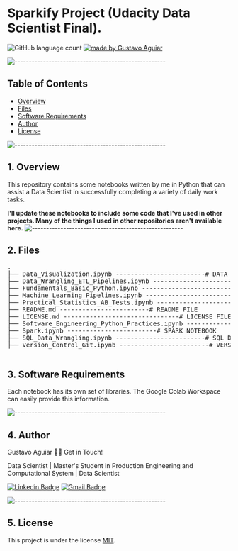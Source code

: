 # Sparkify Project (Udacity Data Scientist Final).

<p align="left">
  <img alt="GitHub language count" src="https://img.shields.io/github/languages/count/DataScientist-GustavoAguiar/Data_Science_Toolkit?color=%2304D361">

  <a href="https://rocketseat.com.br">
    <img alt="made by Gustavo Aguiar" src="https://img.shields.io/badge/made%20by-Gustavo-%237519C1">
  </a>

![-----------------------------------------------------](https://raw.githubusercontent.com/andreasbm/readme/master/assets/lines/rainbow.png)

## Table of Contents

- [Overview](#overview)
- [Files](#files)
- [Software Requirements](#sw)
- [Author](#author)
- [License](#license)

![-----------------------------------------------------](https://raw.githubusercontent.com/andreasbm/readme/master/assets/lines/rainbow.png)

<a id='overview'></a>

## 1. Overview
This repository contains some notebooks written by me in Python that can assist a Data Scientist in successfully completing a variety of daily work tasks.

**I'll update these notebooks to include some code that I've used in other projects. Many of the things I used in other repositories aren't available here.**
![-----------------------------------------------------](https://raw.githubusercontent.com/andreasbm/readme/master/assets/lines/rainbow.png)

<a id='files'></a>

## 2. Files

<pre>
.
├── Data_Visualization.ipynb ------------------------# DATA VISUALIZATION NOTEBOOK
├── Data_Wrangling_ETL_Pipelines.ipynb ------------------------# DATA WRANGLING NOTEBOOK
├── Fundamentals_Basic_Python.ipynb ------------------------# FUNDAMENTALS OF PYTHON NOTEBOOK
├── Machine_Learning_Pipelines.ipynb ------------------------# MACHINE LEARNING PIPELINES NOTEBOOK
├── Practical_Statistics_AB_Tests.ipynb ------------------------# PRACTICAL STATISTICS & A/B TESTS NOTEBOOK
├── README.md ------------------------# README FILE
├── LICENSE.md -------------------------------# LICENSE FILE
├── Software_Engineering_Python_Practices.ipynb ------------------------# SOFTWARE ENGINEERING PYTHON PRACTICES NOTEBOOK
├── Spark.ipynb ------------------------# SPARK NOTEBOOK
├── SQL_Data_Wrangling.ipynb ------------------------# SQL DATA WRANGLING NOTEBOOK
├── Version_Control_Git.ipynb ------------------------# VERSION CONTROL & GIT NOTEBOOK

</pre>

<a id='sw'></a>

## 3. Software Requirements

Each notebook has its own set of libraries. The Google Colab Workspace can easily provide this information.

![-----------------------------------------------------](https://raw.githubusercontent.com/andreasbm/readme/master/assets/lines/rainbow.png)

<a id='author'></a>

## 4. Author

Gustavo Aguiar 👋🏽 Get in Touch!

Data Scientist | Master's Student in Production Engineering and Computational System | Data Scientist

[![Linkedin Badge](https://img.shields.io/badge/-Gustavo-blue?style=flat-square&logo=Linkedin&logoColor=white&link=https://www.linkedin.com/in/gjmaguiar/?locale=en_US)](https://www.linkedin.com/in/gjmaguiar/?locale=en_US)
[![Gmail Badge](https://img.shields.io/badge/-gustavoaguiar@id.uff.br-c14438?style=flat-square&logo=Gmail&logoColor=white&link=mailto:gustavoaguiar@id.uff.br)](mailto:gustavoaguiar@id.uff.br)

![-----------------------------------------------------](https://raw.githubusercontent.com/andreasbm/readme/master/assets/lines/rainbow.png)

<a id='license'></a>

## 5. License
This project is under the license [MIT](./LICENSE).
